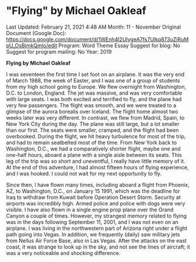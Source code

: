 # "Flying" by Michael Oakleaf

Last Updated: February 21, 2021 4:48 AM
Month: 11 - November
Original Document (Google Doc): https://docs.google.com/document/d/1WEnh4I2UlygeA7fs7Ulkq873uZiRuMpU_OsBjmkQmlo/edit
Program: Word Theme Essay
Suggest for blog: No
Suggest for program mailing: No
Year: 2019

**Flying by Michael Oakleaf**

I was seventeen the first time I set foot on an airplane. It was the very end of March 1988, the week of Easter, and I was one of a group of students from my high school going to Europe. We flew overnight from Washington, D.C. to London, England. The jet was massive, and was very comfortable with large seats. I was both excited and terrified to fly, and the plane had very few passengers. The flight was smooth, and we were treated to a glimpse of the aurora borealis over Iceland. The flight home almost two weeks later was very different. In contrast, we flew from Madrid, Spain, to New York City during the day. The plane was still large, but a lot smaller than our first. The seats were smaller, cramped, and the flight had been overbooked. During the flight, we hit heavy turbulence for most of the trip, and had to remain seatbelted most of the time. From New York back to Washington, D.C., we had a comparatively shorter flight, maybe one and one-half hours, aboard a plane with a single aisle between its seats. This leg of the trip was so short and uneventful, I really have little memory of it. At the end of this adventure, I had almost fifteen hours of flying experience, and I was hooked. I could not wait for my next opportunity to fly.

Since then, I have flown many times, including aboard a flight from Phoenix, AZ, to Washington, D.C., on January 15 1991, which was the deadline for Iraq to withdraw from Kuwait before Operation Desert Storm. Security at airports was incredibly high. Armed police and police with dogs were very visible. I have also flown in a single engine prop plane over the Grand Canyon a couple of times. However, my strangest memory related to flying was in the days following September 11, 2001, and I was not even on an airplane. I was living in the northwestern part of Arizona right under a flight path going into Vegas. In addition, we frequently (daily) saw military jets from Nellus Air Force Base, also in Las Vegas. After the attacks on the east coast, it was strange to look up in the sky, and not see the lines of aircraft; it was a very noticeable and shocking difference.